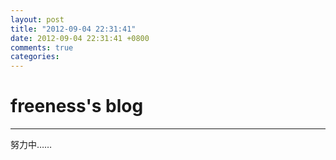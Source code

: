 ```yaml
---
layout: post
title: "2012-09-04 22:31:41"
date: 2012-09-04 22:31:41 +0800
comments: true
categories: 
---
```


# freeness's blog

----------

>
努力中……